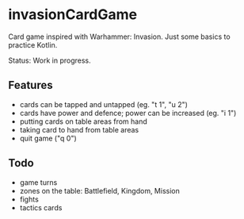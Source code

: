 # invasionCardGame
Card game inspired with Warhammer: Invasion. Just some basics to practice Kotlin.

Status: Work in progress.

## Features
- cards can be tapped and untapped (eg. "t 1", "u 2")
- cards have power and defence; power can be increased (eg. "i 1")
- putting cards on table areas from hand
- taking card to hand from table areas
- quit game ("q 0")

## Todo
- game turns
- zones on the table: Battlefield, Kingdom, Mission
- fights
- tactics cards